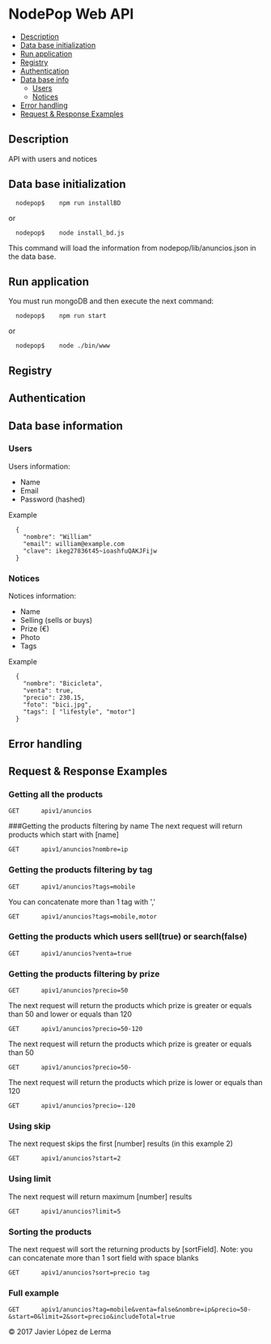 # NodePop Web API

* [Description](#description)
* [Data base initialization](#data-base-initialization)
* [Run application](#run-application)
* [Registry](#registry)
* [Authentication](#authentication)
* [Data base info](#data-base-information)
  * [Users](#users)
  * [Notices](#notices)
* [Error handling](#error-handling)
* [Request & Response Examples](#request--response-examples)


## Description

API with users and notices

## Data base initialization

```
  nodepop$    npm run installBD
```
or
```
  nodepop$    node install_bd.js
```

This command will load the information from nodepop/lib/anuncios.json in the data base.

## Run application

You must run mongoDB and then execute the next command:

```
  nodepop$    npm run start
```
or
```
  nodepop$    node ./bin/www
```


## Registry

## Authentication

## Data base information
### Users

Users information:
* Name
* Email
* Password (hashed)

Example
```
  {
    "nombre": "William"
    "email": william@example.com
    "clave": ikeg27836t45~ioashfuQAKJFijw
  }
```

### Notices

Notices information:
* Name
* Selling (sells or buys)
* Prize (€)
* Photo
* Tags

Example
```
  {
    "nombre": "Bicicleta",       
    "venta": true,       
    "precio": 230.15,       
    "foto": "bici.jpg",       
    "tags": [ "lifestyle", "motor"]     
  }
```

## Error handling

## Request & Response Examples

### Getting all the products
``` 
GET      apiv1/anuncios 
```

###Getting the products filtering by name
The next request will return products which start with [name]
```
GET      apiv1/anuncios?nombre=ip  
```

### Getting the products filtering by tag
```
GET      apiv1/anuncios?tags=mobile  
```
You can concatenate more than 1 tag with ','
```
GET      apiv1/anuncios?tags=mobile,motor
```

### Getting the products which users sell(true) or search(false)
```
GET      apiv1/anuncios?venta=true
```

### Getting the products filtering by prize
```
GET      apiv1/anuncios?precio=50
```

The next request will return the products which prize is greater or equals than 50 and lower or equals than 120
```
GET      apiv1/anuncios?precio=50-120
```

The next request will return the products which prize is greater or equals than 50
```
GET      apiv1/anuncios?precio=50-
```

The next request will return the products which prize is lower or equals than 120
```
GET      apiv1/anuncios?precio=-120
```

### Using skip
The next request skips the first [number] results (in this example 2)
```
GET      apiv1/anuncios?start=2
```

### Using limit
The next request will return maximum [number] results
```
GET      apiv1/anuncios?limit=5
```

### Sorting the products
The next request will sort the returning products by [sortField]. Note: you can concatenate more than 1 sort field with space blanks
```
GET      apiv1/anuncios?sort=precio tag
```

### Full example
```
GET      apiv1/anuncios?​tag​=mobile&​venta​=false&​nombre​=ip&​precio​=50-&start​=0&​limit​=2&​sort​=precio&​includeTotal​=true
```


© 2017 Javier López de Lerma